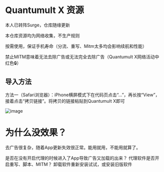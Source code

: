 # Quantumult X 资源
本人已转阵Surge，仓库随缘更新

本仓库资源均为网络收集，不生产规则

按需使用，保证手机寿命（分流、重写、Mitm太多均会影响续航和性能）

禁止MITM意味着无法去除广告或无法完全去除广告（Quantumult X网络活动中红色🔒）

## 导入方法

方法一（Safari浏览器）：iPhone横屏模式下在代码页点击“...”，再长按“View”，接着点击“拷贝链接”。将拷贝的链接粘贴到Quantumult X即可

![image](https://github.com/Du23456/Quantumult-X/assets/127875782/6ab12c3b-7105-4722-9ee6-32e3a9e18812)

# 为什么没效果？
去广告很复杂，随着App更新失效很正常。能用就用，不能用就算了。

是否在没有开启代理的时候进入了App导致广告又加载的出来？
代理软件是否开启重写、脚本、MITM？
卸载软件重新安装试试，或安装旧版软件